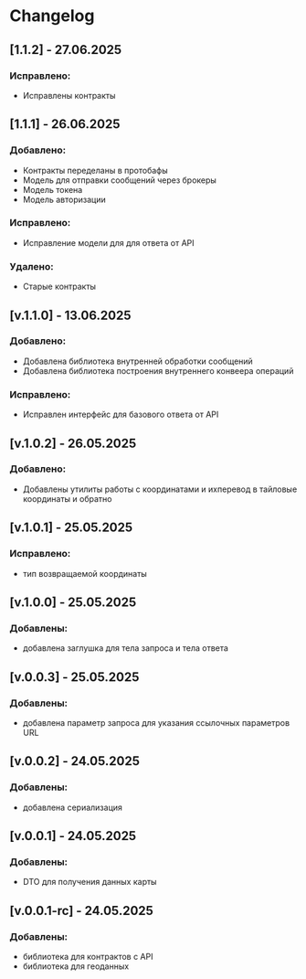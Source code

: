 # Changelog

## [1.1.2] - 27.06.2025
### Исправлено:
- Исправлены контракты

## [1.1.1] - 26.06.2025
### Добавлено:
- Контракты переделаны в протобафы
- Модель для отправки сообщений через брокеры
- Модель токена
- Модель авторизации

### Исправлено:
- Исправление модели для для ответа от API

### Удалено:
- Старые контракты

## [v.1.1.0] - 13.06.2025
### Добавлено:
- Добавлена библиотека внутренней обработки сообщений
- Добавлена библиотека построения внутреннего конвеера операций

### Исправлено:
- Исправлен интерфейс для базового ответа от API

## [v.1.0.2] - 26.05.2025
### Добавлено:
- Добавлены утилиты работы с координатами и ихперевод в тайловые координаты и обратно

## [v.1.0.1] - 25.05.2025
### Исправлено:
- тип возвращаемой координаты

## [v.1.0.0] - 25.05.2025
### Добавлены:
- добавлена заглушка для тела запроса и тела ответа

## [v.0.0.3] - 25.05.2025
### Добавлены:
- добавлена параметр запроса для указания ссылочных параметров URL

## [v.0.0.2] - 24.05.2025
### Добавлены:
- добавлена сериализация

## [v.0.0.1] - 24.05.2025
### Добавлены:
- DTO для получения данных карты

## [v.0.0.1-rc] - 24.05.2025
### Добавлены:
- библиотека для контрактов с API
- библиотека для геоданных